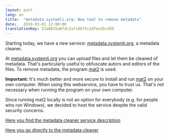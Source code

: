 ```yaml
---
layout: post
lang: en
title:  "metadata.systemli.org: New tool to remove metadata"
date:   2019-03-01 12:00:00
translationKey: 21a8635a0fdc2a7c8b75c2dfee3bcd56
---
```


Starting today, we have a new service: <a target="_blank" href="https://metadata.systemli.org/">metadata.systemli.org</a>, a metadata cleaner.

At <a target="_blank" href="https://metadata.systemli.org/">metadata.systemli.org</a> you can upload files and let them be cleaned of metadata. That's particularly useful to obfuscate autors and editors of the files. To remove metadata, the program <a href target="_blank" href="https://0xacab.org/jvoisin/mat2">mat2</a> is used.

<!--more-->

<strong>Important:</strong> It's much better and more secure to install and run <a href target="_blank" href="https://0xacab.org/jvoisin/mat2">mat2</a> on your own computer. When using this webservice, you have to trust us. That's not necessary when running the program on your own computer.

Since running mat2 locally is not an option for everybody (e.g. for people who run Windows), we decided to host the service despite the valid security concerns.

<a href="/en/service/metadata.html">Here you find the metadata cleaner service description</a>

<a target="_blank" href="https://metadata.systemli.org">Here you go directly to the metadata cleaner</a>
